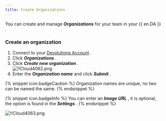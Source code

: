 ```yaml
---
title: Create Organizations
---
```

You can create and manage ***Organizations*** for your team in your {{ en.DA }} .  

### Create an organization 

1. Connect to your [Devolutions Account](https://portal.devolutions.com/) . 
1. Click ***Organizations*** . 
1. Click ***Create new organization*** .  
![!!Cloud4062.png](https://webdevolutions.azureedge.net/docs/en/cloud/Cloud4062.png) 
1. Enter the ***Organization name*** and click ***Submit*** . 

{% snippet icon.badgeCaution %} 
Organization names are unique, no two can be named the same. 
{% endsnippet %}
 
{% snippet icon.badgeInfo %} 
You can enter an ***Image URL*** , it is optional, the option is found in the ***Settings*** . 
{% endsnippet %}  
 
![!!Cloud4063.png](https://webdevolutions.azureedge.net/docs/en/cloud/Cloud4063.png) 

